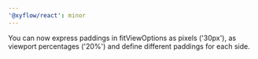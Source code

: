 ```yaml
---
'@xyflow/react': minor
---
```


You can now express paddings in fitViewOptions as pixels ('30px'), as viewport percentages ('20%') and define different paddings for each side.
